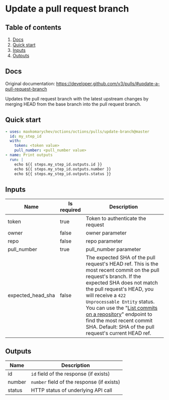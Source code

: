 # Update a pull request branch

## Table of contents

1. [Docs](#docs)
1. [Quick start](#quick-start)
1. [Inputs](#inputs)
1. [Outputs](#outputs)

<a name="quick-start" ></a>
## Docs

Original documentation: https://developer.github.com/v3/pulls/#update-a-pull-request-branch

Updates the pull request branch with the latest upstream changes by merging HEAD from the base branch into the pull request branch.


<a name="quick start" ></a>
## Quick start

```yaml
- uses: maxkomarychev/octions/octions/pulls/update-branch@master
  id: my_step_id
  with:
    token: <token value>
    pull_number: <pull_number value>
- name: Print outputs
  run: |
    echo ${{ steps.my_step_id.outputs.id }}
    echo ${{ steps.my_step_id.outputs.number }}
    echo ${{ steps.my_step_id.outputs.status }}
```


<a name="inputs" ></a>
## Inputs

| Name | Is required | Description |
|---|---|---|
|token|true|Token to authenticate the request
|owner|false|owner parameter
|repo|false|repo parameter
|pull_number|true|pull_number parameter
|expected_head_sha|false|The expected SHA of the pull request's HEAD ref. This is the most recent commit on the pull request's branch. If the expected SHA does not match the pull request's HEAD, you will receive a `422 Unprocessable Entity` status. You can use the "[List commits on a repository](https://developer.github.com/v3/repos/commits/#list-commits-on-a-repository)" endpoint to find the most recent commit SHA. Default: SHA of the pull request's current HEAD ref.

<a name="outputs" ></a>
## Outputs

| Name | Description |
|---|---|
|id|`id` field of the response (if exists)|
|number|`number` field of the response (if exists)|
|status|HTTP status of underlying API call|

